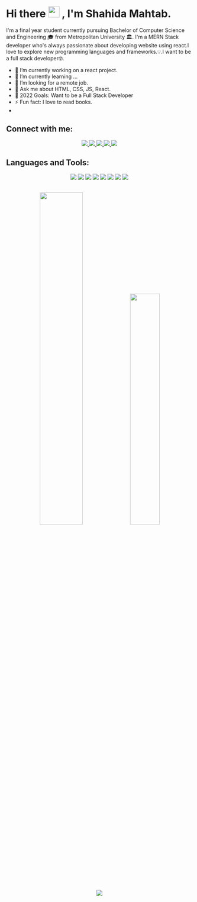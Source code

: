 # Hi there  <img src="https://raw.githubusercontent.com/MartinHeinz/MartinHeinz/master/wave.gif" width="30px"> , I'm Shahida Mahtab. 


I'm a final year student currently pursuing Bachelor of Computer Science and Engineering 🎓 from Metropolitan University 🏛. I'm a MERN Stack developer who's always passionate about developing website using react.I love to explore new programming languages and frameworks.💡.I want to be a full stack developer🤓.


  - 🔭 I’m currently working on a react project.
  - 🌱 I’m currently learning ...
  - 🤔 I’m looking for a remote job.
  - 💬 Ask me about HTML, CSS, JS, React.
  - 🥅 2022 Goals: Want to be a Full Stack Developer
  - ⚡ Fun fact: I love to read books.
  - 
## Connect with me: 

<p align = "center">
  <a href ="/#">
    <img src = "https://img.shields.io/twitter/follow/animesh__bhakat?label=Twitter&logo=twitter&style=for-the-badge"/>
  </a>
  <a href ="https://www.facebook.com/profile.php?id=100011036791575">
    <img src = "https://img.shields.io/badge/Facebook-1877F2?style=for-the-badge&logo=facebook&logoColor=white"/>
  </a>
  <a href ="https://www.instagram.com/marwasalvatore/">
    <img src = "https://img.shields.io/badge/Instagram-e95950?style=for-the-badge&logo=instagram&logoColor=white"/>
  </a>
  <a href ="https://www.linkedin.com/in/shahida-mahtab-a994521b2/">
    <img src = "https://img.shields.io/badge/LinkedIn-0077B5?style=for-the-badge&logo=linkedin&logoColor=white"/>
  </a>
  <a href ="mailto: shahidamahtab2@gmail.com">
    <img src = "https://img.shields.io/badge/Gmail-D14836?style=for-the-badge&logo=gmail&logoColor=white"/>
  </a>
</p>

## Languages and Tools:
<p align="center">
<img src="https://img.shields.io/badge/C-1572B6?style=for-the-badge&logo=C&logoColor=white">

<img src="https://img.shields.io/badge/HTML5-E34F26?style=for-the-badge&logo=html5&logoColor=white">
<img src="https://img.shields.io/badge/CSS3-1572B6?style=for-the-badge&logo=css3&logoColor=white">
<img src="https://img.shields.io/badge/JavaScript-F7DF1E?style=for-the-badge&logo=javascript&logoColor=black">
<img src="https://img.shields.io/badge/React-61dbfb?style=for-the-badge&logo=react&logoColor=white">
<img src="https://img.shields.io/badge/Git-F05032?style=for-the-badge&logo=git&logoColor=white">
<img src="https://img.shields.io/badge/GitHub-000000?style=for-the-badge&logo=github&logoColor=white">
<img src="https://img.shields.io/badge/Vs_Code-0078D4?style=for-the-badge&logo=visual%20studio%20code&logoColor=white">


<br />
<br />    
<p align="center">
<img width="48%" src="https://github-readme-stats.vercel.app/api?username=ShahidaMahtab&show_icons=true&theme=tokyonight&hide_border=true&locale=en&text_color=ff8b1f&title_color=ffbc1f&bg_color=020000" />

 <img width="40%" src="https://github-readme-stats.vercel.app/api/top-langs/?username=ShahidaMahtab&layout=compact&show_icons=true&theme=tokyonight&hide_border=true&text_color=ff8b1f&title_color=ffbc1f&bg_color=020000" />
</p> 

<p align = "center"> 
<img src="https://activity-graph.herokuapp.com/graph?username=shahidaMahtab&theme=tokyonight&hide_border=true&text_color=ff8b1f&title_color=ffbc1f&bg_color=020000&line_height=0">
</p>     


